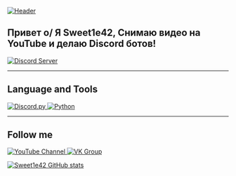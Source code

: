 [![Header](https://github.com/Sweet1e42/Sweet1e42/blob/main/Assets/VK.png)](https://discord.gg/CWsuHRadJX)

## Привет o/ Я Sweet1e42, Снимаю видео на YouTube и делаю Discord ботов!

<a href="https://discord.gg/CWsuHRadJX">
   <img src="https://discordapp.com/api/guilds/793509592378114078/widget.png?style=banner2" alt="Discord Server">
</a>

---
## Language and Tools
<a href="https://github.com/Rapptz/discord.py">
   <img src="https://img.shields.io/badge/DISCORD.PY-1.7.3-3296ff?style=for-the-badge&logo=discord&logoColor=FFFFFF" alt="Discord.py">
</a>
<a href="https://www.python.org/">
   <img src="https://img.shields.io/badge/PYTHON-3.9.1-3296ff?style=for-the-badge&logo=python&logoColor=FFFFFF" alt="Python">
</a>

---
## Follow me
<a href="https://www.youtube.com/channel/UC2Ic2J17SP4jJkFxuMLy4qQ">
   <img src="https://img.shields.io/badge/YouTube-Channel-ff0000?style=for-the-badge&logo=YouTube&logoColor=ff0000" alt="YouTube Channel">
</a>
<a href="https://vk.com/sweet1e42dev">
   <img src="https://img.shields.io/badge/VK-Group-0064ff?style=for-the-badge&logo=Vk&logoColor=0064ff" alt="VK Group">
</a>

<!-- Карточки xd -->
[![Sweet1e42 GitHub stats](https://github-readme-stats.vercel.app/api?username=Sweet1e42&show_icons=true&theme=tokyonight&title_color=3296ff&icon_color=3296ff&text_color=FFF)](https://github.com/Sweet1e42)